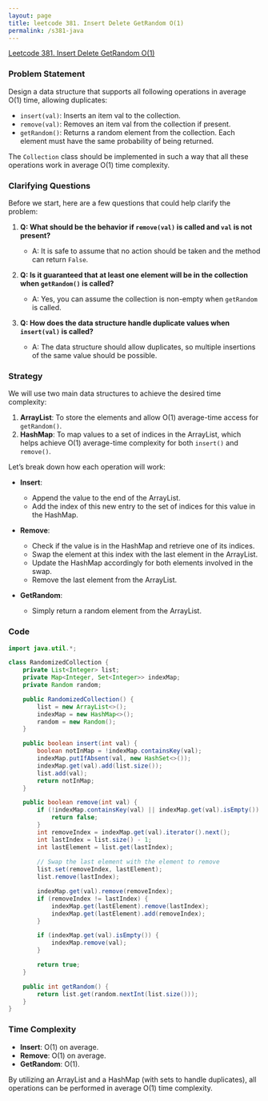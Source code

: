 ```yaml
---
layout: page
title: leetcode 381. Insert Delete GetRandom O(1) 
permalink: /s381-java
---
```

[Leetcode 381. Insert Delete GetRandom O(1) ](https://algoadvance.github.io/algoadvance/l381)
### Problem Statement
Design a data structure that supports all following operations in average O(1) time, allowing duplicates:
- `insert(val)`: Inserts an item val to the collection.
- `remove(val)`: Removes an item val from the collection if present.
- `getRandom()`: Returns a random element from the collection. Each element must have the same probability of being returned.

The `Collection` class should be implemented in such a way that all these operations work in average O(1) time complexity.

### Clarifying Questions
Before we start, here are a few questions that could help clarify the problem:

1. **Q: What should be the behavior if `remove(val)` is called and `val` is not present?**
   - A: It is safe to assume that no action should be taken and the method can return `False`.

2. **Q: Is it guaranteed that at least one element will be in the collection when `getRandom()` is called?**
   - A: Yes, you can assume the collection is non-empty when `getRandom` is called.

3. **Q: How does the data structure handle duplicate values when `insert(val)` is called?**
   - A: The data structure should allow duplicates, so multiple insertions of the same value should be possible.

### Strategy
We will use two main data structures to achieve the desired time complexity:

1. **ArrayList**: To store the elements and allow O(1) average-time access for `getRandom()`.
2. **HashMap**: To map values to a set of indices in the ArrayList, which helps achieve O(1) average-time complexity for both `insert()` and `remove()`.

Let’s break down how each operation will work:

- **Insert**: 
  - Append the value to the end of the ArrayList.
  - Add the index of this new entry to the set of indices for this value in the HashMap.

- **Remove**: 
  - Check if the value is in the HashMap and retrieve one of its indices.
  - Swap the element at this index with the last element in the ArrayList.
  - Update the HashMap accordingly for both elements involved in the swap.
  - Remove the last element from the ArrayList.

- **GetRandom**: 
  - Simply return a random element from the ArrayList.

### Code

```java
import java.util.*;

class RandomizedCollection {
    private List<Integer> list;
    private Map<Integer, Set<Integer>> indexMap;
    private Random random;

    public RandomizedCollection() {
        list = new ArrayList<>();
        indexMap = new HashMap<>();
        random = new Random();
    }

    public boolean insert(int val) {
        boolean notInMap = !indexMap.containsKey(val);
        indexMap.putIfAbsent(val, new HashSet<>());
        indexMap.get(val).add(list.size());
        list.add(val);
        return notInMap;
    }

    public boolean remove(int val) {
        if (!indexMap.containsKey(val) || indexMap.get(val).isEmpty()) {
            return false;
        }
        int removeIndex = indexMap.get(val).iterator().next();
        int lastIndex = list.size() - 1;
        int lastElement = list.get(lastIndex);
        
        // Swap the last element with the element to remove
        list.set(removeIndex, lastElement);
        list.remove(lastIndex);

        indexMap.get(val).remove(removeIndex);
        if (removeIndex != lastIndex) {
            indexMap.get(lastElement).remove(lastIndex);
            indexMap.get(lastElement).add(removeIndex);
        }

        if (indexMap.get(val).isEmpty()) {
            indexMap.remove(val);
        }

        return true;
    }

    public int getRandom() {
        return list.get(random.nextInt(list.size()));
    }
}
```

### Time Complexity
- **Insert**: O(1) on average.
- **Remove**: O(1) on average.
- **GetRandom**: O(1).

By utilizing an ArrayList and a HashMap (with sets to handle duplicates), all operations can be performed in average O(1) time complexity.